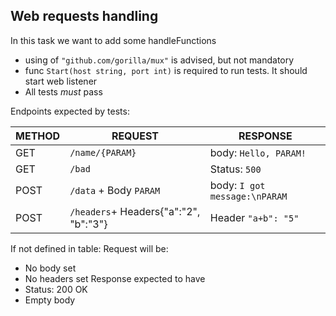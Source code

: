 Web requests handling
--
In this task we want to add some handleFunctions

* using of `"github.com/gorilla/mux"` is advised, but not mandatory
* func `Start(host string, port int)` is required to run tests. It should start web listener
* All tests *must* pass

Endpoints expected by tests:

| METHOD | REQUEST                               | RESPONSE                      | 
|--------|---------------------------------------|-------------------------------|
| GET    | `/name/{PARAM}`                       | body: `Hello, PARAM!`         |
| GET    | `/bad`                                | Status: `500`                 |
| POST   | `/data` + Body `PARAM`                | body: `I got message:\nPARAM` |
| POST   | `/headers`+ Headers{"a":"2", "b":"3"} | Header `"a+b": "5"`           |

If not defined in table:
Request will be:
* No body set
* No headers set
Response expected to have 
* Status: 200 OK  
* Empty body



